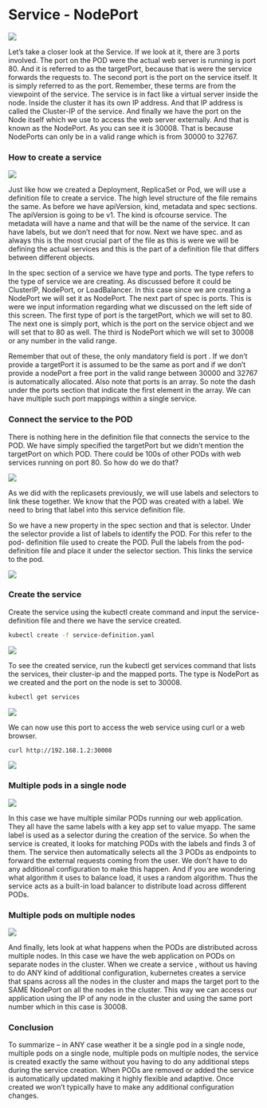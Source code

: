 # Service - NodePort

<img src="./images/node-port-01.JPG" />

Let’s take a closer look at the Service. If we look at it, there are 3 ports involved. The port on the POD were the actual web server is running is port 80. And it is referred to as the targetPort, because that is were the service forwards the requests to. The second port is the port on the service itself. It is simply referred to as the port.
Remember, these terms are from the viewpoint of the service. The service is in fact like a virtual server inside the node. Inside the cluster it has its own IP address. And that IP address is called the Cluster-IP of the service. And finally we have the port on the Node itself which we use to access the web server externally. And that is known as the NodePort. As you can see it is 30008. That is because NodePorts can only be in a valid range which is from 30000 to 32767.

### How to create a service 

<img src="./images/node-port-03.JPG" />

Just like how we created a Deployment, ReplicaSet or Pod, we will use a definition file to create a service.
The high level structure of the file remains the same. As before we have apiVersion, kind, metadata and spec sections. The apiVersion is going to be v1. The kind is ofcourse service. The metadata will have a name and that will be the name of the service. It can have labels, but we don’t need that for now. Next we have spec. and as always this is the most crucial part of the file as this is were we will be defining the actual services and this is the part of a definition file that differs between different objects.

In the spec section of a service we have type and ports. The type refers to the type of service we are creating. As discussed before it could be ClusterIP, NodePort, or LoadBalancer. In this case since we are creating a NodePort we will set it as NodePort. The next part of spec is ports. This is were we input information regarding what we discussed on the left side of this screen. The first type of port is the targetPort, which we will set to 80. The next one is simply port, which is the port on the service object and we will set that to 80 as well. The third is NodePort which we will set to 30008 or any number in the valid range.

Remember that out of these, the only mandatory field is port . If we don’t provide a targetPort it is assumed to be the same as port and if we don’t provide a nodePort a free port in the valid range between 30000 and 32767 is automatically allocated. Also note that ports is an array. So note the dash under the ports section that indicate the first element in the array.
We can have multiple such port mappings within a single service.

### Connect the service to the POD

There is nothing here in the definition file that connects the service to the POD. We have simply specified the targetPort but we didn’t mention the targetPort on which POD. There could be 100s of other PODs with web services running on port 80. So how do we do that?

<img src="./images/node-port-03.JPG" />

As we did with the replicasets previously, we will use labels and selectors to link these together. We know that the POD was created with a label. We need to bring that label into this service definition file.

So we have a new property in the spec section and that is selector. Under the selector provide a list of labels to identify the POD. For this refer to the pod- definition file used to create the POD. Pull the labels from the pod-definition file and place it under the selector section. This links the service to the pod.

<img src="./images/node-port-04.JPG" />

### Create the service 
Create the service using the kubectl create command and input the service-definition file and there we have the service created.

```bash
kubectl create -f service-definition.yaml
```

<img src="./images/node-port-05.JPG" />


To see the created service, run the kubectl get services command that lists the services, their cluster-ip and the mapped ports. The type is NodePort as we created and the port on the node is set to 30008. 

```bash
kubectl get services
```

<img src="./images/node-port-06.JPG" />


We can now use this port to access the web service using curl or a web browser.

```bash
curl http://192.168.1.2:30008
```

<img src="./images/node-port-07.JPG" />


### Multiple pods in a single node

<img src="./images/node-port-08.JPG" />


In this case we have multiple similar PODs running our web application. They all have the same labels with a key app set to value myapp. The same label is used as a selector during the creation of the service. So when the service is created, it looks for matching PODs with the labels and finds 3 of them. The service then automatically selects all the 3 PODs as endpoints to forward the external requests coming from the user. We don’t have to do any additional configuration to make this happen. And if you are wondering what algorithm it uses to balance load, it uses a random algorithm. Thus the service acts as a built-in load balancer to distribute load across different PODs.

### Multiple pods on multiple nodes

<img src="./images/node-port-09.JPG" />


And finally, lets look at what happens when the PODs are distributed across multiple nodes. In this case we have the web application on PODs on separate nodes in the cluster. When we create a service , without us having to do ANY kind of additional configuration, kubernetes creates a service that spans across all the nodes in the cluster and maps the target port to the SAME NodePort on all the nodes in the cluster. This way we can access our application using the IP of any node in the cluster and using the same port number which in this case is 30008.

### Conclusion

To summarize – in ANY case weather it be a single pod in a single node, multiple pods on a single node, multiple pods on multiple nodes, the service is created exactly the same without you having to do any additional steps during the service creation. When PODs are removed or added the service is automatically updated making it highly flexible and adaptive. Once created we won’t typically have to make any additional configuration changes.